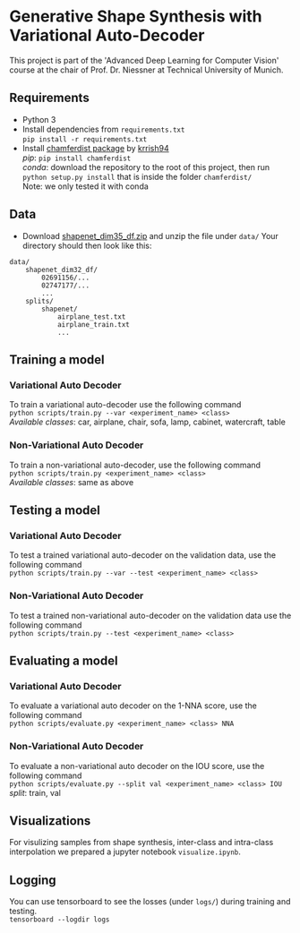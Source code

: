 # Generative Shape Synthesis with Variational Auto-Decoder
This project is part of the 'Advanced Deep Learning for Computer Vision' course at the chair of Prof. Dr. Niessner at Technical University of Munich.

## Requirements
- Python 3
- Install dependencies from ```requirements.txt```  
```pip install -r requirements.txt```
- Install [chamferdist package](https://github.com/krrish94/chamferdist) by [krrish94](https://github.com/krrish94)  
*pip*: ```pip install chamferdist```  
*conda*: download the repository to the root of this project, then run ```python setup.py install``` that is inside the folder ```chamferdist/```  
Note: we only tested it with conda

## Data
- Download [shapenet_dim35_df.zip](https://drive.google.com/file/d/1-0WDifB7km53JgfsTSEjxIXTakFilEEE/view?usp=sharing) and unzip the file under ```data/```
Your directory should then look like this:
```
data/
    shapenet_dim32_df/
        02691156/...
        02747177/...
        ...
    splits/
        shapenet/
            airplane_test.txt
            airplane_train.txt
            ...
```

## Training a model
### Variational Auto Decoder
To train a variational auto-decoder use the following command  
```python scripts/train.py --var <experiment_name> <class> ```  
*Available classes*: car, airplane, chair, sofa, lamp, cabinet, watercraft, table
### Non-Variational Auto Decoder
To train a non-variational auto-decoder, use the following command  
```python scripts/train.py <experiment_name> <class> ```  
*Available classes*: same as above

## Testing a model
### Variational Auto Decoder
To test a trained variational auto-decoder on the validation data, use the following command  
```python scripts/train.py --var --test <experiment_name> <class> ```  
### Non-Variational Auto Decoder
To test a trained non-variational auto-decoder on the validation data use the following command  
```python scripts/train.py --test <experiment_name> <class> ```  

## Evaluating a model
### Variational Auto Decoder
To evaluate a variational auto decoder on the 1-NNA score, use the following command  
```python scripts/evaluate.py <experiment_name> <class> NNA ```  
### Non-Variational Auto Decoder
To evaluate a non-variational auto decoder on the IOU score, use the following command  
```python scripts/evaluate.py --split val <experiment_name> <class> IOU ```  
*split*: train, val

## Visualizations
For visulizing samples from shape synthesis, inter-class and intra-class interpolation we prepared a jupyter notebook ```visualize.ipynb```.

## Logging
You can use tensorboard to see the losses (under ```logs/```) during training and testing.    
```tensorboard --logdir logs```